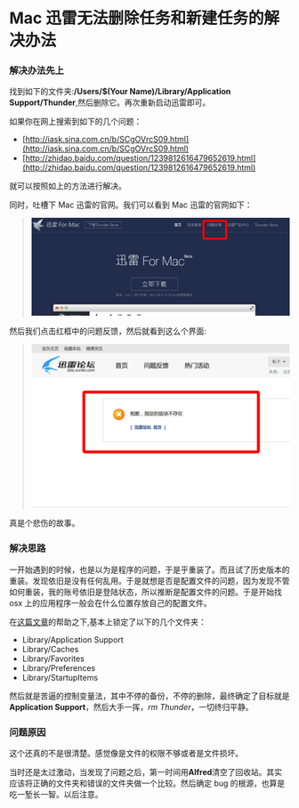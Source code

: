 Mac 迅雷无法删除任务和新建任务的解决办法
===

### 解决办法先上
找到如下的文件夹:**/Users/$(Your Name)/Library/Application Support/Thunder**,然后删除它。再次重新启动迅雷即可。

如果你在网上搜索到如下的几个问题：

+ [http://iask.sina.com.cn/b/SCgOVrcS09.html](http://iask.sina.com.cn/b/SCgOVrcS09.html)
+ [http://zhidao.baidu.com/question/1239812616479652619.html](http://zhidao.baidu.com/question/1239812616479652619.html)

就可以按照如上的方法进行解决。

同时，吐槽下 Mac 迅雷的官网。我们可以看到 Mac 迅雷的官网如下：

> ![迅雷 Mac 官网](./images/thunder-1.png)

然后我们点击红框中的问题反馈，然后就看到这么个界面:

> ![迅雷 Mac 问题反馈界面](./images/thunder-2.png)

真是个悲伤的故事。

### 解决思路
一开始遇到的时候，也是以为是程序的问题，于是乎重装了。而且试了历史版本的重装。发现依旧是没有任何乱用。于是就想是否是配置文件的问题，因为发现不管如何重装，我的账号依旧是登陆状态，所以推断是配置文件的问题。于是开始找 osx 上的应用程序一般会在什么位置存放自己的配置文件。

在[这篇文章](http://www.2cto.com/os/201203/124833.html)的帮助之下,基本上锁定了以下的几个文件夹：

+ Library/Application Support
+ Library/Caches
+ Library/Favorites
+ Library/Preferences
+ Library/StartupItems

然后就是苦逼的控制变量法，其中不停的备份，不停的删除，最终确定了目标就是 **Application Support**，然后大手一挥，*rm Thunder*，一切终归平静。

### 问题原因
这个还真的不是很清楚。感觉像是文件的权限不够或者是文件损坏。

当时还是太过激动，当发现了问题之后，第一时间用**Alfred**清空了回收站。其实应该将正确的文件夹和错误的文件夹做一个比较。然后确定 bug 的根源，也算是吃一堑长一智。以后注意。



